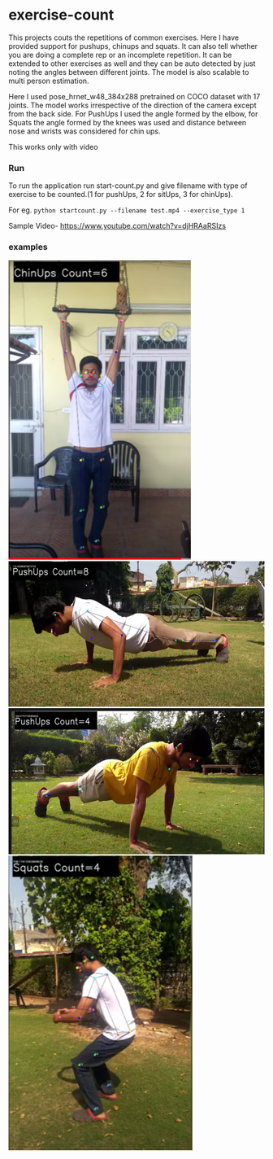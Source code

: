 # exercise-count
This projects couts the repetitions of common exercises. Here I have provided support for pushups, chinups and squats. It can also tell whether you are doing a complete rep or an incomplete repetition. It can be extended to other exercises as well and they can be auto detected by just noting the angles between different joints.
The model is also scalable to multi person estimation.

Here I used pose_hrnet_w48_384x288 pretrained on COCO dataset with 17 joints. 
The model works irrespective of the direction of the camera except from the back side. 
For PushUps I used the angle formed by the elbow, for Squats the angle formed by the knees was used and distance between nose and wrists was considered for chin ups.



This works only with video


### Run 
To run the application run start-count.py and give filename with type of exercise to be counted.(1 for pushUps, 2 for sitUps, 3 for chinUps). 

For eg.  ```python startcount.py --filename test.mp4 --exercise_type 1 ```


Sample Video- https://www.youtube.com/watch?v=djHRAaRSIzs

### examples

<img src="https://github.com/akshatkaush/exercise-count/blob/master/New%20folder/chinups_sample.PNG?raw=true"  >

<img src="https://github.com/akshatkaush/exercise-count/blob/master/New%20folder/push_up_sample.PNG?raw=true" width="568.5" height="286.5">

<img src="https://github.com/akshatkaush/exercise-count/blob/master/New%20folder/push_up_sample2.PNG?raw=true" width="568.5" height="286.5">

<img src="https://github.com/akshatkaush/exercise-count/blob/master/New%20folder/squatssample.PNG?raw=true">





